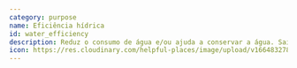 ```yaml
---
category: purpose
name: Eficiência hídrica
id: water_efficiency
description: Reduz o consumo de água e/ou ajuda a conservar a água. Saiba mais sobre eficiência e conservação da água e infra-estruturas verdes.
icon: https://res.cloudinary.com/helpful-places/image/upload/v1664832781/dtpr-icons/purpose/water_pidtsr.svg
---
```

